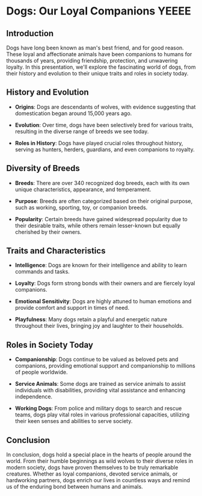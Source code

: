 # Dogs: Our Loyal Companions YEEEE

## Introduction

Dogs have long been known as man's best friend, and for good reason. These loyal and affectionate animals have been companions to humans for thousands of years, providing friendship, protection, and unwavering loyalty. In this presentation, we'll explore the fascinating world of dogs, from their history and evolution to their unique traits and roles in society today.

## History and Evolution

- **Origins**: Dogs are descendants of wolves, with evidence suggesting that domestication began around 15,000 years ago.
- **Evolution**: Over time, dogs have been selectively bred for various traits, resulting in the diverse range of breeds we see today.
- **Roles in History**: Dogs have played crucial roles throughout history, serving as hunters, herders, guardians, and even companions to royalty.

## Diversity of Breeds

- **Breeds**: There are over 340 recognized dog breeds, each with its own unique characteristics, appearance, and temperament.
- **Purpose**: Breeds are often categorized based on their original purpose, such as working, sporting, toy, or companion breeds.
- **Popularity**: Certain breeds have gained widespread popularity due to their desirable traits, while others remain lesser-known but equally cherished by their owners.

## Traits and Characteristics

- **Intelligence**: Dogs are known for their intelligence and ability to learn commands and tasks.
- **Loyalty**: Dogs form strong bonds with their owners and are fiercely loyal companions.
- **Emotional Sensitivity**: Dogs are highly attuned to human emotions and provide comfort and support in times of need.
- **Playfulness**: Many dogs retain a playful and energetic nature throughout their lives, bringing joy and laughter to their households.

## Roles in Society Today

- **Companionship**: Dogs continue to be valued as beloved pets and companions, providing emotional support and companionship to millions of people worldwide.
- **Service Animals**: Some dogs are trained as service animals to assist individuals with disabilities, providing vital assistance and enhancing independence.
- **Working Dogs**: From police and military dogs to search and rescue teams, dogs play vital roles in various professional capacities, utilizing their keen senses and abilities to serve society.

## Conclusion

In conclusion, dogs hold a special place in the hearts of people around the world. From their humble beginnings as wild wolves to their diverse roles in modern society, dogs have proven themselves to be truly remarkable creatures. Whether as loyal companions, devoted service animals, or hardworking partners, dogs enrich our lives in countless ways and remind us of the enduring bond between humans and animals.